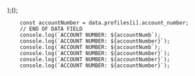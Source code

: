 );();
                        
        const accountNumber = data.profiles[i].account_number;
        // END OF DATA FIELD
        console.log(`ACCOUNT NUMBER: ${accountNumb`);
        console.log(`ACCOUNT NUMBER: ${accountNumber}`);
        console.log(`ACCOUNT NUMBER: ${accountNumb`);
        console.log(`ACCOUNT NUMBER: ${accountNumber}`);
        console.log(`ACCOUNT NUMBER: ${accountNumber}`);
        console.log(`ACCOUNT NUMBER: ${accountNumber}`);
